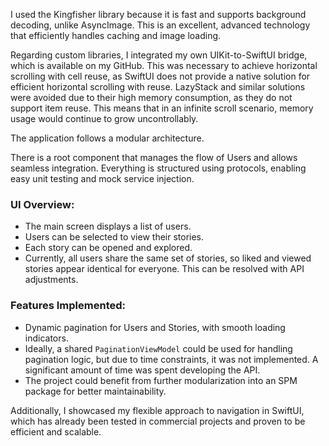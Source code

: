 I used the Kingfisher library because it is fast and supports background decoding, unlike AsyncImage. This is an excellent, advanced technology that efficiently handles caching and image loading.

Regarding custom libraries, I integrated my own UIKit-to-SwiftUI bridge, which is available on my GitHub. This was necessary to achieve horizontal scrolling with cell reuse, as SwiftUI does not provide a native solution for efficient horizontal scrolling with reuse. LazyStack and similar solutions were avoided due to their high memory consumption, as they do not support item reuse. This means that in an infinite scroll scenario, memory usage would continue to grow uncontrollably.

The application follows a modular architecture.

There is a root component that manages the flow of Users and allows seamless integration. Everything is structured using protocols, enabling easy unit testing and mock service injection.

### UI Overview:
- The main screen displays a list of users.
- Users can be selected to view their stories.
- Each story can be opened and explored.
- Currently, all users share the same set of stories, so liked and viewed stories appear identical for everyone. This can be resolved with API adjustments.

### Features Implemented:
- Dynamic pagination for Users and Stories, with smooth loading indicators.
- Ideally, a shared `PaginationViewModel` could be used for handling pagination logic, but due to time constraints, it was not implemented. A significant amount of time was spent developing the API.
- The project could benefit from further modularization into an SPM package for better maintainability.

Additionally, I showcased my flexible approach to navigation in SwiftUI, which has already been tested in commercial projects and proven to be efficient and scalable.

